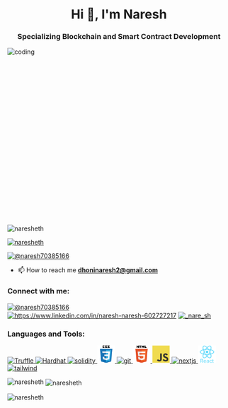 <h1 align="center">Hi 👋, I'm Naresh</h1>
<h3 align="center">Specializing Blockchain and Smart Contract Development</h3>
<img align="right" alt="coding" width="2000" height="400" src="https://disruptiveinvesting.io/wp-content/uploads/2021/06/Simple-Work-Blog-Banner.jpg">

<p align="left"> <img src="https://komarev.com/ghpvc/?username=naresheth&label=Profile%20views&color=0e75b6&style=flat" alt="naresheth" /> </p>

<p align="left"> <a href="https://github.com/ryo-ma/github-profile-trophy"><img src="https://github-profile-trophy.vercel.app/?username=naresheth" alt="naresheth" /></a> </p>

<p align="left"> <a href="https://twitter.com/@naresh70385166" target="blank"><img src="https://img.shields.io/twitter/follow/@naresh70385166?logo=twitter&style=for-the-badge" alt="@naresh70385166" /></a> </p>

- 📫 How to reach me **dhoninaresh2@gmail.com**

<h3 align="left">Connect with me:</h3>
<p align="left">
<a href="https://twitter.com/@naresh70385166" target="blank"><img align="center" src="https://raw.githubusercontent.com/rahuldkjain/github-profile-readme-generator/master/src/images/icons/Social/twitter.svg" alt="@naresh70385166" height="30" width="40" /></a>
<a href="https://linkedin.com/in/https://www.linkedin.com/in/naresh-naresh-602727217" target="blank"><img align="center" src="https://raw.githubusercontent.com/rahuldkjain/github-profile-readme-generator/master/src/images/icons/Social/linked-in-alt.svg" alt="https://www.linkedin.com/in/naresh-naresh-602727217" height="30" width="40" /></a>
<a href="https://instagram.com/_nare_sh" target="blank"><img align="center" src="https://raw.githubusercontent.com/rahuldkjain/github-profile-readme-generator/master/src/images/icons/Social/instagram.svg" alt="_nare_sh" height="30" width="40" /></a>
</p>

<h3 align="left">Languages and Tools:</h3>
<p align="left"> <a href="https://trufflesuite.com/" target="_blank" rel="noreferrer"><img src="https://trufflesuite.com/assets/logo.png" alt="Truffle" width="40" height="40"/> </a>    <a href="https://hardhat.org/" target="_blank" rel="noreferrer"><img src="https://seeklogo.com/images/H/hardhat-logo-888739EBB4-seeklogo.com.png" alt="Hardhat" width="40" height="40"/> </a>  <a href="https://docs.soliditylang.org/en/v0.8.17/" target="_blank" rel="noreferrer"><img src="https://docs.soliditylang.org/en/v0.8.17/_static/logo.svg" alt="solidity" width="40" height="40"/> </a> <a href="https://www.w3schools.com/css/" target="_blank" rel="noreferrer"> <img src="https://raw.githubusercontent.com/devicons/devicon/master/icons/css3/css3-original-wordmark.svg" alt="css3" width="40" height="40"/> </a> <a href="https://git-scm.com/" target="_blank" rel="noreferrer"> <img src="https://www.vectorlogo.zone/logos/git-scm/git-scm-icon.svg" alt="git" width="40" height="40"/> </a> <a href="https://www.w3.org/html/" target="_blank" rel="noreferrer"> <img src="https://raw.githubusercontent.com/devicons/devicon/master/icons/html5/html5-original-wordmark.svg" alt="html5" width="40" height="40"/> </a> <a href="https://developer.mozilla.org/en-US/docs/Web/JavaScript" target="_blank" rel="noreferrer"> <img src="https://raw.githubusercontent.com/devicons/devicon/master/icons/javascript/javascript-original.svg" alt="javascript" width="40" height="40"/> </a> <a href="https://nextjs.org/" target="_blank" rel="noreferrer"> <img src="https://cdn.worldvectorlogo.com/logos/nextjs-2.svg" alt="nextjs" width="40" height="40"/> </a> <a href="https://reactjs.org/" target="_blank" rel="noreferrer"> <img src="https://raw.githubusercontent.com/devicons/devicon/master/icons/react/react-original-wordmark.svg" alt="react" width="40" height="40"/> </a> <a href="https://tailwindcss.com/" target="_blank" rel="noreferrer"> <img src="https://www.vectorlogo.zone/logos/tailwindcss/tailwindcss-icon.svg" alt="tailwind" width="40" height="40"/> </a> </p>

<p><img align="left" src="https://github-readme-stats.vercel.app/api/top-langs?username=naresheth&show_icons=true&locale=en&layout=compact" alt="naresheth" /></p>

<p>&nbsp;<img align="center" src="https://github-readme-stats.vercel.app/api?username=naresheth&show_icons=true&locale=en" alt="naresheth" /></p>

<p><img align="center" src="https://github-readme-streak-stats.herokuapp.com/?user=naresheth&" alt="naresheth" /></p>
